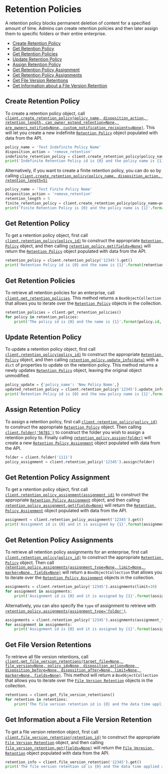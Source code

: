 Retention Policies
==================

A retention policy blocks permanent deletion of content for a specified amount of time. Admins can create retention policies and then later assign them to specific folders or their entire enterprise.

<!-- START doctoc generated TOC please keep comment here to allow auto update -->
<!-- DON'T EDIT THIS SECTION, INSTEAD RE-RUN doctoc TO UPDATE -->


- [Create Retention Policy](#create-retention-policy)
- [Get Retention Policy](#get-retention-policy)
- [Get Retention Policies](#get-retention-policies)
- [Update Retention Policy](#update-retention-policy)
- [Assign Retention Policy](#assign-retention-policy)
- [Get Retention Policy Assignment](#get-retention-policy-assignment)
- [Get Retention Policy Assignments](#get-retention-policy-assignments)
- [Get File Version Retentions](#get-file-version-retentions)
- [Get Information about a File Version Retention](#get-information-about-a-file-version-retention)

<!-- END doctoc generated TOC please keep comment here to allow auto update -->

Create Retention Policy
-----------------------

To create a retention policy object, call [`client.create_retention_policy(policy_name, disposition_action, retention_length, can_owner_extend_retention=None, are_owners_notified=None, custom_notification_recipients=None)`][create_retention_policy]. This will let you create a new indefinite [`Retention Policy`][retention_policy_class] object populated with data from the API.

```python
policy_name = 'Test Indefinite Policy Name'
disposition_action = 'remove_retention'
indefinite_retention_policy = client.create_retention_policy(policy_name, disposition_action, float('inf'))
print('Indefinite Retention Policy id is {0} and the policy name is {1}'.format(indefinite_retention_policy.id, indefinite_retention_policy.policy_name))
```

Alternatively, if you want to create a finite retention policy, you can do so by calling [`client.create_retention_policy(policy_name, disposition_action, retention_length=5)`][create_retention_policy]

```python
policy_name = 'Test Finite Policy Name'
disposition_action = 'remove_retention'
retention_length = 5
finite_retention_policy = client.create_retention_policy(policy_name=policy_name, disposition_action=disposition_action, retention_length=retention_length)
print('Finite Retention Policy is {0} and the policy name is {1}'.format(finite_retention_policy.id, finite_retention_policy.policy_name))
```

[create_retention_policy]: https://box-python-sdk.readthedocs.io/en/latest/boxsdk.client.html#boxsdk.client.Client.create_retention_policy
[retention_policy_class]: https://box-python-sdk.readthedocs.io/en/latest/boxsdk.object.html#boxsdk.object.retention_policy.RetentionPolicy

Get Retention Policy
--------------------

To get a retention policy object, first call [`client.retention_policy(policy_id)`][retention_policy] to construct the appropriate [`Retention Policy`][retention_policy_class] object, and then calling [`retention_policy.get(fields=None)`][get] will return the [`Retention Policy`][retention_policy_class] object populated with data from the API.

```python
retention_policy = client.retention_policy('12345').get()
print('Retention Policy id is {0} and the name is {1}'.format(retention_policy.id, retention_policy.policy_name))
```

[retention_policy]: https://box-python-sdk.readthedocs.io/en/latest/boxsdk.object.html#boxsdk.client.Client.retention_policy
[retention_policy_class]: https://box-python-sdk.readthedocs.io/en/latest/boxsdk.object.html#boxsdk.client.Client.retention_policy
[get]: https://box-python-sdk.readthedocs.io/en/latest/boxsdk.object.html#boxsdk.object.base_object.BaseObject.get

Get Retention Policies
----------------------

To retrieve all retention policies for an enterprise, call [`client.get_retention_policies`][get_retention_policies]. This method returns a `BoxObjectCollection` that allows you to iterate over the [`Retention Policy`][retention_policy_class] objects in the collection.

```python
retention_policies = client.get_retention_policies()
for policy in retention_policies:
    print('The policy id is {0} and the name is {1}'.format(policy.id, policy.policy_name))
```

[get_retention_policies]: https://box-python-sdk.readthedocs.io/en/latest/boxsdk.object.html#boxsdk.client.Client.get_retention_policies
[retention_policy_class]: https://box-python-sdk.readthedocs.io/en/latest/boxsdk.object.html#boxsdk.object.retention_policy.RetentionPolicy

Update Retention Policy
-----------------------

To update a retention policy object, first call [`client.retention_policy(policy_id)`][retention_policy] to construct the appropriate [`Retention Policy`][retention_policy_class] object, and then calling [`retention_policy.update_info(data)`][update_info] with a `dict` of properties to update on the retention policy. This method returns a newly updates [`Retention Policy`][retention_policy_class] object, leaving the original object unmodified.

```python
policy_update = {'policy_name': 'New Policy Name',}
updated_retention_policy = client.retention_policy('12345').update_info(policy_update)
print('Retention Policy id is {0} and the new policy name is {1}'.format(updated_retention_policy.id, updated_retention_policy.policy_name))
```

[retention_policy]: https://box-python-sdk.readthedocs.io/en/latest/boxsdk.object.html#boxsdk.client.Client.retention_policy
[retention_policy_class]: https://box-python-sdk.readthedocs.io/en/latest/boxsdk.object.html#boxsdk.client.Client.retention_policy
[update_info]: https://box-python-sdk.readthedocs.io/en/latest/boxsdk.object.html#boxsdk.object.base_object.BaseObject.update_info

Assign Retention Policy
-----------------------

To assign a retention policy, first call [`client.retention_policy(policy_id)`][retention_policy] to construct the appropriate [`Retention Policy`][retention_policy_class] object. Then calling [`client.folder('56781')`][folder] to construct the folder you wish to assign a retention policy to. Finally calling [`retention_policy.assign(folder)`][assign] will create a new [`Retention Policy Assignment`][retention_policy_assignment_class] object populated with data from the API.

```python
folder = client.folder('1111')
policy_assignment = client.retention_policy('12345').assign(folder)
```

[folder]: https://box-python-sdk.readthedocs.io/en/latest/boxsdk.object.html#boxsdk.client.Client.folder
[retention_policy]: https://box-python-sdk.readthedocs.io/en/latest/boxsdk.object.html#boxsdk.client.Client.retention_policy
[retention_policy_class]: https://box-python-sdk.readthedocs.io/en/latest/boxsdk.object.html#boxsdk.object.retention_policy.RetentionPolicy
[retention_policy_assignment_class]: https://box-python-sdk.readthedocs.io/en/latest/boxsdk.object.html#boxsdk.object.retention_policy_assignment.RetentionPolicyAssignment
[assign]: https://box-python-sdk.readthedocs.io/en/latest/boxsdk.object.html#boxsdk.object.retention_policy.RetentionPolicy.assign

Get Retention Policy Assignment
-------------------------------

To get a retention policy object, first call [`client.retention_policy_assignment(assignment_id)`][retention_policy_assignment] to construct the appropriate [`Retention Policy Assignment`][retention_policy_assignment_class] object, and then calling [`retention_policy_assignment.get(fields=None)`][get] will return the [`Retention Policy Assignment`][retention_policy_assignment_class] object populated with data from the API.

```python
assignment = client.retention_policy_assignment('12345').get()
print('Assignment id is {0} and it is assigned by {1}'.format(assignment.id, assignment.assigned_by.name))
```

[retention_policy_assignment]: https://box-python-sdk.readthedocs.io/en/latest/boxsdk.object.html#boxsdk.client.Client.retention_policy_assignment
[retention_policy_assignment_class]: https://box-python-sdk.readthedocs.io/en/latest/boxsdk.object.html#boxsdk.object.retention_policy_assignment.RetentionPolicyAssignment
[get]: https://box-python-sdk.readthedocs.io/en/latest/boxsdk.object.html#boxsdk.object.base_object.BaseObject.get

Get Retention Policy Assignments
--------------------------------

To retrieve all retention policy assignments for an enterprise, first call [`client.retention_policy(policy_id)`][retention_policy] to construct the appropriate [`Retention Policy`][retention_policy_class] object. Then call [`retention_policy.assignments(assignment_type=None, limit=None, marker=None, fields=None)`][get_assignments] will return a `BoxObjectCollection` that allows you to iterate over the [`Retention Policy Assignment`][retention_policy_assignment_class] objects in the collection.

```python
assignments = client.retention_policy('12345').assignments(limit=10)
for assignment in assignments:
    print('Assignment id is {0} and it is assigned by {1}'.format(assignment.id, assignment.assigned_by.name))
```

Alternatively, you can also specify the `type` of assignment to retrieve with [`retention_policy.assignments(assignment_type='folder')`][get_assignments].

```python
assignments = client.retention_policy('12345').assignments(assignment_type='folder', limit=10)
for assignment in assignments:
    print('Assignment id is {0} and it is assigned by {1}'.format(assignment.id, assignment.assigned_by.name))
```

[retention_policy]: https://box-python-sdk.readthedocs.io/en/latest/boxsdk.object.html#boxsdk.client.Client.retention_policy
[retention_policy_class]: https://box-python-sdk.readthedocs.io/en/latest/boxsdk.object.html#boxsdk.object.retention_policy.RetentionPolicy
[retention_policy_assignment_class]: https://box-python-sdk.readthedocs.io/en/latest/boxsdk.object.html#boxsdk.object.retention_policy_assignment.RetentionPolicyAssignment
[get_assignments]: https://box-python-sdk.readthedocs.io/en/latest/boxsdk.object.html#boxsdk.object.retention_policy.assignments

Get File Version Retentions
---------------------------

To retrieve all file version retentions, call [`client.get_file_version_retentions(target_file=None, file_version=None, policy_id=None, disposition_action=None, disposition_before=None, disposition_after=None, limit=None, marker=None, fields=None)`][get_file_version_retentions]. This method will return a `BoxObjectCollection` that allows you to iterate over the [`File Version Retention`][file_version_retention_class] objects in the collection.

```python
retentions = client.get_file_version_retentions()
for retention in retentions:
    print('The file version retention id is {0} and the data time applied at is {1}'.format(retention.id, retention.applied_at))
```

[get_file_version_retentions]: https://box-python-sdk.readthedocs.io/en/latest/boxsdk.object.html#boxsdk.client.Client.get_file_version_retentions
[file_version_rention_class]: https://box-python-sdk.readthedocs.io/en/latest/boxsdk.object.html#boxsdk.object.file_version_retention.FileVersionRetention


Get Information about a File Version Retention
----------------------------------------------

To get a file version retention object, first call [`client.file_version_retention(retention_id)`][file_version_retention] to construct the appropriate [`File Version Retention`][file_version_retention_class] object, and then calling [`file_version_retention.get(fields=None)`][get] will return the [`File Veresion Retention`][file_version_retention] object populated with data from the API.

```python
retention_info = client.file_version_retention('12345').get()
print('The file version retention id is {0} and the data time applied at is {1}'.format(retention.id, retention.applied_at))
```

[file_version_retention]: https://box-python-sdk.readthedocs.io/en/latest/boxsdk.object.html#boxsdk.client.file_version_retention
[file_version_retention_class]: https://box-python-sdk.readthedocs.io/en/latest/boxsdk.object.html#boxsdk.object.file_version_retention.FileVersionRetention
[get]: https://box-python-sdk.readthedocs.io/en/latest/boxsdk.object.html#boxsdk.object.base_object.BaseObject.get
